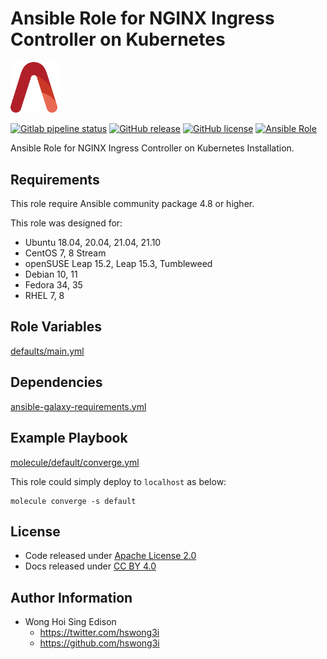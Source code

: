 # Ansible Role for NGINX Ingress Controller on Kubernetes

<img src="/alvistack.svg" width="75" alt="AlviStack">

[![Gitlab pipeline status](https://img.shields.io/gitlab/pipeline/alvistack/ansible-role-kube_ingress_nginx/master)](https://gitlab.com/alvistack/ansible-role-kube_ingress_nginx/-/pipelines)
[![GitHub release](https://img.shields.io/github/release/alvistack/ansible-role-kube_ingress_nginx.svg)](https://github.com/alvistack/ansible-role-kube_ingress_nginx/releases)
[![GitHub license](https://img.shields.io/github/license/alvistack/ansible-role-kube_ingress_nginx.svg)](https://github.com/alvistack/ansible-role-kube_ingress_nginx/blob/master/LICENSE)
[![Ansible Role](https://img.shields.io/badge/galaxy-alvistack.kube_ingress_nginx-blue.svg)](https://galaxy.ansible.com/alvistack/kube_ingress_nginx)

Ansible Role for NGINX Ingress Controller on Kubernetes Installation.

## Requirements

This role require Ansible community package 4.8 or higher.

This role was designed for:

  - Ubuntu 18.04, 20.04, 21.04, 21.10
  - CentOS 7, 8 Stream
  - openSUSE Leap 15.2, Leap 15.3, Tumbleweed
  - Debian 10, 11
  - Fedora 34, 35
  - RHEL 7, 8

## Role Variables

[defaults/main.yml](defaults/main.yml)

## Dependencies

[ansible-galaxy-requirements.yml](ansible-galaxy-requirements.yml)

## Example Playbook

[molecule/default/converge.yml](molecule/default/converge.yml)

This role could simply deploy to `localhost` as below:

    molecule converge -s default

## License

  - Code released under [Apache License 2.0](LICENSE)
  - Docs released under [CC BY 4.0](http://creativecommons.org/licenses/by/4.0/)

## Author Information

  - Wong Hoi Sing Edison
      - <https://twitter.com/hswong3i>
      - <https://github.com/hswong3i>
